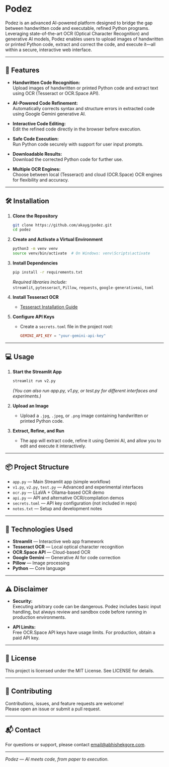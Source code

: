 # Podez

Podez is an advanced AI-powered platform designed to bridge the gap between handwritten code and executable, refined Python programs. Leveraging state-of-the-art OCR (Optical Character Recognition) and generative AI models, Podez enables users to upload images of handwritten or printed Python code, extract and correct the code, and execute it—all within a secure, interactive web interface.

---

## 🚀 Features

- **Handwritten Code Recognition:**  
    Upload images of handwritten or printed Python code and extract text using OCR (Tesseract or OCR.Space API).

- **AI-Powered Code Refinement:**  
    Automatically corrects syntax and structure errors in extracted code using Google Gemini generative AI.

- **Interactive Code Editing:**  
    Edit the refined code directly in the browser before execution.

- **Safe Code Execution:**  
    Run Python code securely with support for user input prompts.

- **Downloadable Results:**  
    Download the corrected Python code for further use.

- **Multiple OCR Engines:**  
    Choose between local (Tesseract) and cloud (OCR.Space) OCR engines for flexibility and accuracy.

---

## 🛠️ Installation

1. **Clone the Repository**
     ```sh
     git clone https://github.com/akayg/podez.git
     cd podez
     ```

2. **Create and Activate a Virtual Environment**
     ```sh
     python3 -m venv venv
     source venv/bin/activate  # On Windows: venv\Scripts\activate
     ```

3. **Install Dependencies**
     ```sh
     pip install -r requirements.txt
     ```

     *Required libraries include:*  
     `streamlit`, `pytesseract`, `Pillow`, `requests`, `google-generativeai`, `toml`

4. **Install Tesseract OCR**  
     - [Tesseract Installation Guide](https://tesseract-ocr.github.io/tessdoc/Installation.html)

5. **Configure API Keys**  
     - Create a `secrets.toml` file in the project root:
         ```toml
         GEMINI_API_KEY = "your-gemini-api-key"
         ```

---

## 💻 Usage

1. **Start the Streamlit App**
     ```sh
     streamlit run v2.py
     ```
     *(You can also run app.py, v1.py, or test.py for different interfaces and experiments.)*

2. **Upload an Image**
     - Upload a `.jpg`, `.jpeg`, or `.png` image containing handwritten or printed Python code.

3. **Extract, Refine, and Run**
     - The app will extract code, refine it using Gemini AI, and allow you to edit and execute it interactively.

---

## 📦 Project Structure

- `app.py` — Main Streamlit app (simple workflow)
- `v1.py`, `v2.py`, `test.py` — Advanced and experimental interfaces
- `ocr.py` — LLaVA + Ollama-based OCR demo
- `api.py` — API and alternative OCR/compilation demos
- `secrets.toml` — API key configuration (not included in repo)
- `notes.txt` — Setup and development notes

---

## 🧠 Technologies Used

- **Streamlit** — Interactive web app framework
- **Tesseract OCR** — Local optical character recognition
- **OCR.Space API** — Cloud-based OCR
- **Google Gemini** — Generative AI for code correction
- **Pillow** — Image processing
- **Python** — Core language

---

## ⚠️ Disclaimer

- **Security:**  
    Executing arbitrary code can be dangerous. Podez includes basic input handling, but always review and sandbox code before running in production environments.

- **API Limits:**  
    Free OCR.Space API keys have usage limits. For production, obtain a paid API key.

---

## 📄 License

This project is licensed under the MIT License. See LICENSE for details.

---

## 🤝 Contributing

Contributions, issues, and feature requests are welcome!  
Please open an issue or submit a pull request.

---

## 📬 Contact

For questions or support, please contact [email@abhishekgore.com](mailto:email@abhishekgore.com).

---

*Podez — AI meets code, from paper to execution.*
```

